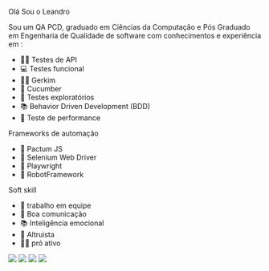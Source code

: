 Olá Sou o Leandro

 Sou um QA PCD, graduado em Ciências da Computação e Pós Graduado em Engenharia de Qualidade de software com conhecimentos e experiência em :

- 👩‍💻 Testes de API
- 💻 Testes funcional 
- 🧑‍💻 Gerkim 
- 🥒 Cucumber
- 🔎 Testes exploratórios
- 📚 Behavior Driven Development (BDD)
- 🔎 Teste de performance


 Frameworks de automação
 
- 🤖 Pactum JS 
- 🤖 Selenium Web Driver
- 🤖 Playwright
- 🤖 RobotFramework


Soft skill
  
- 👦 trabalho  em equipe 
- 📣 Boa comunicação 
- 📚 Inteligência emocional
- 👯 Altruista
- 🧑‍💼 pró ativo


<div> 
  <a href="https://www.youtube.com/channel/UCx9AcErVhwwkGgnziPoZn0g" target="_blank"><img src="https://img.shields.io/badge/YouTube-FF0000?style=for-the-badge&logo=youtube&logoColor=white" target="_blank"></a>
  <a href="https://www.instagram.com/pcdleandromaz" target="_blank"><img src="https://img.shields.io/badge/-Instagram-%23E4405F?style=for-the-badge&logo=instagram&logoColor=white" target="_blank"></a>
  <a href = "mailto:leandromaz1988@gmail.com"><img src="https://img.shields.io/badge/-Gmail-%23333?style=for-the-badge&logo=gmail&logoColor=white" target="_blank"></a>
  <a href="https://www.linkedin.com/in/leandro-luiz-mazzuchello-6530a0116" target="_blank"><img src="https://img.shields.io/badge/-LinkedIn-%230077B5?style=for-the-badge&logo=linkedin&logoColor=white" target="_blank"></a> 
  
</div>
